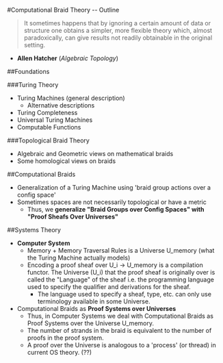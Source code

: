 #Computational Braid Theory -- Outline

>It sometimes happens that by ignoring a certain amount of data or structure one obtains a simpler, more flexible theory which, almost paradoxically, can give results not readily obtainable in the original setting.
- **Allen Hatcher** (*Algebraic Topology*)

##Foundations

###Turing Theory

 - Turing Machines (general description)
	 - Alternative descriptions
 - Turing Completeness
 - Universal Turing Machines
 - Computable Functions

###Topological Braid Theory

 - Algebraic and Geometric views on mathematical braids
 - Some homological views on braids

##Computational Braids

- Generalization of a Turing Machine using 'braid group actions over a config space'
- Sometimes spaces are not necessarily topological or have a metric
	- Thus, we **generalize "Braid Groups over Config Spaces" with "Proof Sheafs Over Universes"**

##Systems Theory

- **Computer System**
	- Memory + Memory Traversal Rules is a Universe U\_memory (what the Turing Machine actually models)
	- Encoding a proof sheaf over U\_i -> U\_memory is a compilation functor. The Universe (U\_i) that the proof sheaf is originally over is called the "Language" of the sheaf i.e. the programming language used to specify the qualifier and derivations for the sheaf.
		- The language used to specify a sheaf, type, etc. can only use terminology available in some Universe.
- Computational Braids as **Proof Systems over Universes**
	- Thus, in Computer Systems we deal with Computational Braids as Proof Systems over the Universe U\_memory.
	- The number of strands in the braid is equivalent to the number of proofs in the proof system. 
	- A proof over the Universe is analogous to a 'process' (or thread) in current OS theory. (??)